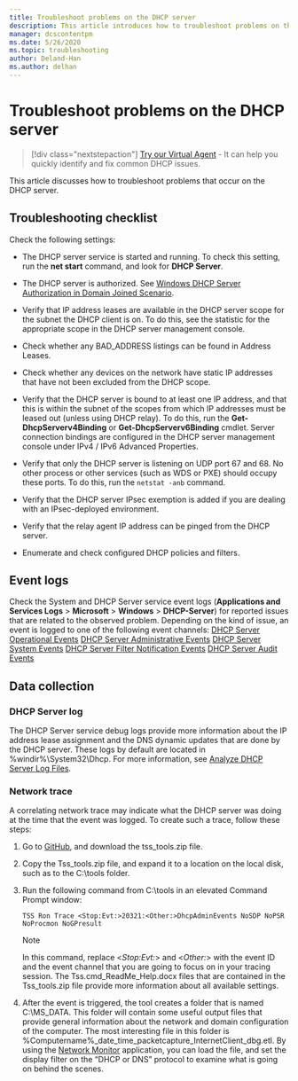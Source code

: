 ```yaml
---
title: Troubleshoot problems on the DHCP server
description: This article introduces how to troubleshoot problems on the DHCP server and collect data.
manager: dcscontentpm
ms.date: 5/26/2020
ms.topic: troubleshooting
author: Deland-Han
ms.author: delhan
---
```

# Troubleshoot problems on the DHCP server

> [!div class="nextstepaction"]
> <a href="https://vsa.services.microsoft.com/v1.0/?partnerId=7d74cf73-5217-4008-833f-87a1a278f2cb&flowId=DMC&initialQuery=31806271" target='_blank'>Try our Virtual Agent</a> - It can help you quickly identify and fix common DHCP issues.

This article discusses how to troubleshoot problems that occur on the DHCP server.

## Troubleshooting checklist

Check the following settings:

  - The DHCP server service is started and running. To check this setting, run the **net start** command, and look for **DHCP Server**.

  - The DHCP server is authorized. See [Windows DHCP Server Authorization in Domain Joined Scenario](/openspecs/windows_protocols/ms-dhcpe/56f8870b-a7c1-4db1-8a86-f69079fe5077).

  - Verify that IP address leases are available in the DHCP server scope for the subnet the DHCP client is on. To do this, see the statistic for the appropriate scope in the DHCP server management console.

  - Check whether any BAD\_ADDRESS listings can be found in Address Leases.

  - Check whether any devices on the network have static IP addresses that have not been excluded from the DHCP scope.

  - Verify that the DHCP server is bound to at least one IP address, and that this is within the subnet of the scopes from which IP addresses must be leased out (unless using DHCP relay). To do this, run the **Get-DhcpServerv4Binding** or **Get-DhcpServerv6Binding** cmdlet.  Server connection bindings are configured in the DHCP server management console under IPv4 / IPv6 Advanced Properties.

  - Verify that only the DHCP server is listening on UDP port 67 and 68. No other process or other services (such as WDS or PXE) should occupy these ports. To do this, run the `netstat -anb` command.

  - Verify that the DHCP server IPsec exemption is added if you are dealing with an IPsec-deployed environment.

  - Verify that the relay agent IP address can be pinged from the DHCP server.

  - Enumerate and check configured DHCP policies and filters.

## Event logs

Check the System and DHCP Server service event logs (**Applications and Services Logs** \> **Microsoft** \> **Windows** \> **DHCP-Server**) for reported issues that are related to the observed problem.
Depending on the kind of issue, an event is logged to one of the following event channels:
[DHCP Server Operational Events](/previous-versions/windows/it-pro/windows-server-2012-r2-and-2012/dn800668\(v=ws.11\))
[DHCP Server Administrative Events](/previous-versions/windows/it-pro/windows-server-2012-r2-and-2012/dn800668\(v=ws.11\))
[DHCP Server System Events](/previous-versions/windows/it-pro/windows-server-2012-r2-and-2012/dn800668\(v=ws.11\))
[DHCP Server Filter Notification Events](/previous-versions/windows/it-pro/windows-server-2012-r2-and-2012/dn800668\(v=ws.11\))
[DHCP Server Audit Events](/previous-versions/windows/it-pro/windows-server-2012-r2-and-2012/dn800668\(v=ws.11\))

## Data collection

### DHCP Server log

The DHCP Server service debug logs provide more information about the IP address lease assignment and the DNS dynamic updates that are done by the DHCP server. These logs by default are located in %windir%\\System32\\Dhcp.
For more information, see [Analyze DHCP Server Log Files](/previous-versions/windows/it-pro/windows-server-2008-R2-and-2008/dd183591\(v=ws.10\)).

### Network trace

A correlating network trace may indicate what the DHCP server was doing at the time that the event was logged. To create such a trace, follow these steps:

1.  Go to [GitHub](https://github.com/CSS-Windows/WindowsDiag/tree/master/ALL/TSS), and download the tss\_tools.zip file.

2.  Copy the Tss\_tools.zip file, and expand it to a location on the local disk, such as to the C:\\tools folder.

3.  Run the following command from C:\\tools in an elevated Command Prompt window:
    ```console
    TSS Ron Trace <Stop:Evt:>20321:<Other:>DhcpAdminEvents NoSDP NoPSR NoProcmon NoGPresult
    ```

    >[!Note]
    >In this command, replace \<*Stop:Evt:*\> and \<*Other:*\> with the event ID and the event channel that you are going to focus on in your tracing session.
    >The Tss.cmd\_ReadMe\_Help.docx files that are contained in the Tss\_tools.zip file provide more information about all available settings.

4.  After the event is triggered, the tool creates a folder that is named C:\\MS\_DATA. This folder will contain some useful output files that provide general information about the network and domain configuration of the computer.
    The most interesting file in this folder is %Computername%\_date\_time\_packetcapture\_InternetClient\_dbg.etl.
    By using the [Network Monitor](https://www.microsoft.com/download/4865) application, you can load the file, and set the display filter on the “DHCP or
    DNS” protocol to examine what is going on behind the scenes.
